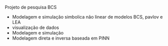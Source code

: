 Projeto de pesquisa BCS
- Modelagem e simulação simbolica não linear de modelos BCS, pavlov e LEA
- visualização de dados 
- Modelagem e simulação
- Modelagem direta e inversa baseada em PINN
